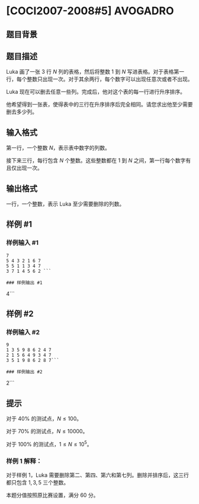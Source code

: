 # [COCI2007-2008#5] AVOGADRO

## 题目背景



## 题目描述

Luka 画了一张 $3$ 行 $N$ 列的表格，然后将整数 $1$ 到 $N$ 写进表格。对于表格第一行，每个整数只出现一次。对于其余两行，每个数字可以出现任意次或者不出现。

Luka 现在可以删去任意一些列。完成后，他对这个表的每一行进行升序排序。

他希望得到一张表，使得表中的三行在升序排序后完全相同。请您求出他至少需要删去多少列。

## 输入格式

第一行，一个整数 $N$，表示表中数字的列数。

接下来三行，每行包含 $N$ 个整数。这些整数都在 $1$ 到 $N$ 之间，第一行每个数字有且仅出现一次。

## 输出格式

一行，一个整数，表示 Luka 至少需要删除的列数。

## 样例 #1

### 样例输入 #1
```
7
5 4 3 2 1 6 7
5 5 1 1 3 4 7
3 7 1 4 5 6 2 ```

### 样例输出 #1

```
4```

## 样例 #2

### 样例输入 #2
```
9
1 3 5 9 8 6 2 4 7
2 1 5 6 4 9 3 4 7
3 5 1 9 8 6 2 8 7```

### 样例输出 #2

```
2```

## 提示

对于 $40\%$ 的测试点，$N\le 100$。

对于 $70\%$ 的测试点，$N\le 10000$。

对于 $100\%$ 的测试点，$1\le N\le 10^5$。

### 样例 1 解释：

对于样例 1，Luka 需要删除第二、第四、第六和第七列。删除并排序后，这三行都只包含 $1,3,5$ 三个整数。

本题分值按照原比赛设置，满分 $60$ 分。

